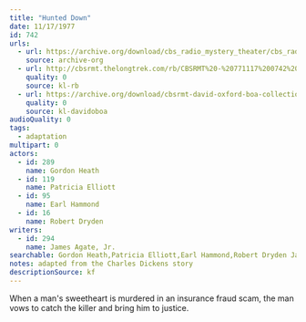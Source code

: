 ```yaml
---
title: "Hunted Down"
date: 11/17/1977
id: 742
urls: 
  - url: https://archive.org/download/cbs_radio_mystery_theater/cbs_radio_mystery_theater-0701-0750.zip/cbs_radio_mystery_theater-0701-0750%2Fcbsrmt_0742_hunted_down.mp3
    source: archive-org
  - url: http://cbsrmt.thelongtrek.com/rb/CBSRMT%20-%20771117%200742%20Hunted%20Down_WLNH-FM_rb.mp3
    quality: 0
    source: kl-rb
  - url: https://archive.org/download/cbsrmt-david-oxford-boa-collection/CBSRMT-771117-0742-Hunted-Down-(128-44)_WLNH-FM-{BoA}.mp3
    quality: 0
    source: kl-davidoboa
audioQuality: 0
tags: 
  - adaptation
multipart: 0
actors:  
  - id: 289
    name: Gordon Heath  
  - id: 119
    name: Patricia Elliott  
  - id: 95
    name: Earl Hammond  
  - id: 16
    name: Robert Dryden
writers:  
  - id: 294
    name: James Agate, Jr.
searchable: Gordon Heath,Patricia Elliott,Earl Hammond,Robert Dryden James Agate, Jr.
notes: adapted from the Charles Dickens story
descriptionSource: kf
---
```

When a man's sweetheart is murdered in an insurance fraud scam, the man vows to catch the killer and bring him to justice.